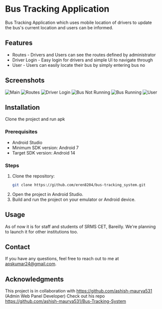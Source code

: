 # Bus Tracking Application

Bus Tracking Application which uses mobile location of drivers to update the bus's current location and users can be informed.

## Features

- Routes - Drivers and Users can see the routes defined by administrator
- Driver Login - Easy login for drivers and simple UI to navigate through
- User - Users can easily locate their bus by simply entering bus no

## Screenshots
![Main](app/src/main/res/scrnsht/1.png)
![Routes](app/src/main/res/scrnsht/2.png)
![Driver Login](app/src/main/res/scrnsht/3.png)
![Bus Not Running](app/src/main/res/scrnsht/4.png)
![Bus Running](app/src/main/res/scrnsht/5.png)
![User](app/src/main/res/scrnsht/6.png)

## Installation
Clone the project and run apk

### Prerequisites

- Android Studio
- Minimum SDK version: Android 7
- Target SDK version: Android 14

### Steps

1. Clone the repository:
    ```bash
    git clone https://github.com/eren8204/bus-tracking_system.git
    ```
2. Open the project in Android Studio.
3. Build and run the project on your emulator or Android device.

## Usage

As of now it is for staff and students of SRMS CET, Bareilly. We're planning to launch it for other institutions too.

## Contact
If you have any questions, feel free to reach out to me at apskumar24@gmail.com.

## Acknowledgments
This project is in collaboration with https://github.com/ashish-maurya531 (Admin Web Panel Developer)
Check out his repo https://github.com/ashish-maurya531/Bus-Tracking-System
